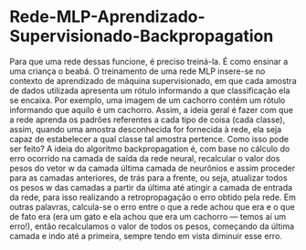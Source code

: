 # Rede-MLP-Aprendizado-Supervisionado-Backpropagation

Para que uma rede dessas funcione, é preciso treiná-la. É como ensinar a uma criança o beabá. O treinamento de uma rede MLP insere-se no contexto de aprendizado de máquina supervisionado, em que cada amostra de dados utilizada apresenta um rótulo informando a que classificação ela se encaixa. Por exemplo, uma imagem de um cachorro contém um rótulo informando que aquilo é um cachorro. Assim, a ideia geral é fazer com que a rede aprenda os padrões referentes a cada tipo de coisa (cada classe), assim, quando uma amostra desconhecida for fornecida à rede, ela seja capaz de estabelecer a qual classe tal amostra pertence. Como isso pode ser feito?
A ideia do algoritmo backpropagation é, com base no cálculo do erro ocorrido na camada de saída da rede neural, recalcular o valor dos pesos do vetor w da camada última camada de neurônios e assim proceder para as camadas anteriores, de trás para a frente, ou seja, atualizar todos os pesos w das camadas a partir da última até atingir a camada de entrada da rede, para isso realizando a retropropagação o erro obtido pela rede. Em outras palavras, calcula-se o erro entre o que a rede achou que era e o que de fato era (era um gato e ela achou que era um cachorro — temos aí um erro!), então recalculamos o valor de todos os pesos, começando da última camada e indo até a primeira, sempre tendo em vista diminuir esse erro.

